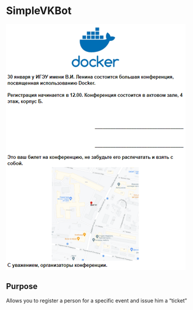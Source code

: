# SimpleVKBot

![utility_logo](ticket_template.png)

## Purpose
Allows you to register a person for a specific event and issue him a “ticket”
